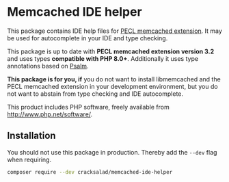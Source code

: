 # Memcached IDE helper

This package contains IDE help files for [PECL memcached extension](https://github.com/php-memcached-dev/php-memcached/). It may be used for autocomplete in your IDE and type checking. 

This package is up to date with **PECL memcached extension version 3.2** and uses types **compatible with PHP 8.0+**. Additionally it uses type annotations based on [Psalm](https://psalm.dev/).

**This package is for you, if** you do not want to install libmemcached and the PECL memcached extension in your development environment, but you do not want to abstain from type checking and IDE autocomplete.

This product includes PHP software, freely available from <http://www.php.net/software/>.

## Installation

You should not use this package in production. Thereby add the `--dev` flag when requiring.

```bash
composer require --dev cracksalad/memcached-ide-helper
```